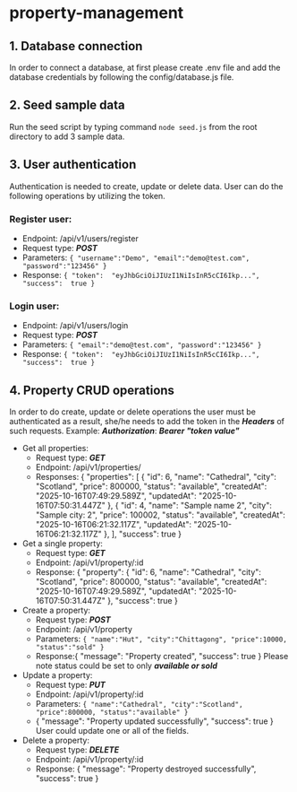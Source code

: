 # property-management

## 1. Database connection

In order to connect a database, at first please create .env file and add the database credentials by following the config/database.js file.

## 2. Seed sample data

Run the seed script by typing command `node seed.js` from the root directory to add 3 sample data.

## 3. User authentication

Authentication is needed to create, update or delete data. User can do the following operations by utilizing the token.

### Register user:

- Endpoint: /api/v1/users/register
- Request type: **_POST_**
- Parameters: `{
"username":"Demo",
"email":"demo@test.com",
"password":"123456"
}`
- Response: `{
"token":  "eyJhbGciOiJIUzI1NiIsInR5cCI6Ikp...",
"success":  true
}`

### Login user:

- Endpoint: /api/v1/users/login
- Request type: **_POST_**
- Parameters: `{
"email":"demo@test.com",
"password":"123456"
}`
- Response: `{
"token":  "eyJhbGciOiJIUzI1NiIsInR5cCI6Ikp...",
"success":  true
}`

## 4. Property CRUD operations

In order to do create, update or delete operations the user must be authenticated as a result, she/he needs to add the token in the **_Headers_** of such requests. Example:
**_Authorization_**: **_Bearer "token value"_**

- Get all properties:
  - Request type: **_GET_**
  - Endpoint: /api/v1/properties/
  - Responses: {
    "properties": [
    {
    "id": 6,
    "name": "Cathedral",
    "city": "Scotland",
    "price": 800000,
    "status": "available",
    "createdAt": "2025-10-16T07:49:29.589Z",
    "updatedAt": "2025-10-16T07:50:31.447Z"
    },
    {
    "id": 4,
    "name": "Sample name 2",
    "city": "Sample city: 2",
    "price": 100002,
    "status": "available",
    "createdAt": "2025-10-16T06:21:32.117Z",
    "updatedAt": "2025-10-16T06:21:32.117Z"
    },
    ],
    "success": true
    }
- Get a single property:
  - Request type: **_GET_**
  - Endpoint: /api/v1/property/:id
  - Response: {
    "property": {
    "id": 6,
    "name": "Cathedral",
    "city": "Scotland",
    "price": 800000,
    "status": "available",
    "createdAt": "2025-10-16T07:49:29.589Z",
    "updatedAt": "2025-10-16T07:50:31.447Z"
    },
    "success": true
    }
- Create a property:
  - Request type: **_POST_**
  - Endpoint: /api/v1/property
  - Parameters: `{
    "name":"Hut",
    "city":"Chittagong",
    "price":10000,
    "status":"sold"
}`
  - Response:{
    "message": "Property created",
    "success": true
    }
    Please note status could be set to only **_available or sold_**
- Update a property:
  - Request type: **_PUT_**
  - Endpoint: /api/v1/property/:id
  - Parameters: `{
  "name":"Cathedral",
  "city":"Scotland",
  "price":800000,
  "status":"available"
}`
  - {
    "message": "Property updated successfully",
    "success": true
    }
    User could update one or all of the fields.
- Delete a property:
  - Request type: **_DELETE_**
  - Endpoint: /api/v1/property/:id
  - Response: {
    "message": "Property destroyed successfully",
    "success": true
    }
